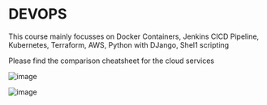 # DEVOPS

This course mainly focusses on Docker Containers, Jenkins CICD Pipeline, Kubernetes, Terraform, AWS, Python with DJango, Shel1 scripting 

Please find the comparison cheatsheet for the cloud services

![image](https://github.com/Vankipuram/DEVOPS/assets/89389862/2d01560f-12cc-4180-b0ce-c64f5c20b332)


![image](https://github.com/Vankipuram/DEVOPS/assets/89389862/f3f268ca-03c7-493d-bb59-d8f290c067dc)




